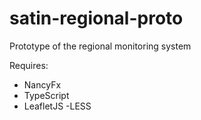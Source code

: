 satin-regional-proto
====================

Prototype of the regional monitoring system


Requires:
- NancyFx
- TypeScript
- LeafletJS
 -LESS
